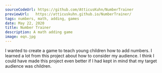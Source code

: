 ```yaml
---
sourceCodeUrl: https://github.com/AtticusKuhn/NumberTrainer
previewUrl:   https://atticuskuhn.github.io/NumberTrainer/
tags: numbers, math, adding, games
date: May 22, 2020
title: Number Trainer 
description: A math adding game
image: eqn.jpg
---
```

I wanted to create a game to teach young children how to add numbers.
I learned a lot from this project about how to consider my audience.
I think I could have made this project even better if I had kept in
mind that my target audience was children.